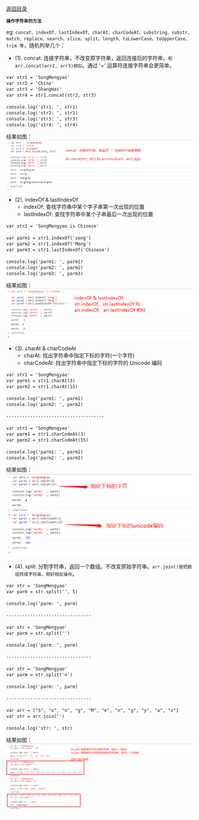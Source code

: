 [返回目录](../原生JS.md)

**` 操作字符串的方法 `**

eg: `concat、indexOf、lastIndexOf、charAt、charCodeAt、substring、substr、match、replace、search、slice、split、length、toLowerCase、toUpperCase、trim 等`，随机列举几个：

  - (1). concat: 连接字符串，不改变原字符串，返回连接后的字符串。`和arr.concat(arr2, arr3)相似`。通过 '+' 运算符连接字符串会更简单。
  ```
  var str1 = 'SongMengyao'
  var str2 = 'China'
  var str3 = 'ShangHai'
  var str4 = str1.concat(str2, str3)

  console.log('str1: ', str1)
  console.log('str2: ', str2)
  console.log('str3: ', str3)
  console.log('str4: ', str4)
  ```
  结果如图：
  ![IMG_256](../../imgs/30.jpg)

  - (2). indexOf & lastIndexOf
    - indexOf: 查找字符串中某个字子串第一次出现的位置
    - lastIndexOf: 查找字符串中某个子串最后一次出现的位置
  ```
  var str1 = 'SongMengyao is Chinese'

  var parm1 = str1.indexOf('song')
  var parm2 = str1.indexOf('Meng')
  var parm3 = str1.lastIndexOf('Chinese')

  console.log('parm1: ', parm1)
  console.log('parm2: ', parm2)
  console.log('parm3: ', parm3)
  ```
  结果如图：
  ![IMG_256](../../imgs/31.jpg)

  - (3). charAt & charCodeAt
    - charAt: 找出字符串中指定下标的字符(一个字符)
    - charCodeAt: 找出字符串中指定下标的字符的 Unicode 编码
  ```
  var str1 = 'SongMengyao'
  var parm1 = str1.charAt(3)
  var parm2 = str1.charAt(15)

  console.log('parm1: ', parm1)
  console.log('parm2: ', parm2)

  -------------------------------------

  var str1 = 'SongMengyao'
  var parm1 = str1.charCodeAt(3)
  var parm2 = str1.charCodeAt(15)

  console.log('parm1: ', parm1)
  console.log('parm2: ', parm2)
  ```
  结果如图：
  ![IMG_256](../../imgs/32.jpg)

  - (4). split: 分割字符串，返回一个数组。不改变原始字符串。`arr.join()是把数组转成字符串，刚好相反操作`。
  ```
  var str = 'SongMengyao'
  var parm = str.split('', 5)

  console.log('parm: ', parm)

  --------------------------------

  var str = 'SongMengyao'
  var parm = str.split('')

  console.log('parm: ', parm)

  --------------------------------

  var str = 'SongMengyao'
  var parm = str.split('n')

  console.log('parm: ', parm)

  --------------------------------

  var arr = ["S", "o", "n", "g", "M", "e", "n", "g", "y", "a", "o"]
  var str = arr.join('')

  console.log('str: ', str)
  ```
  结果如图：
  ![IMG_256](../../imgs/33.jpg)

